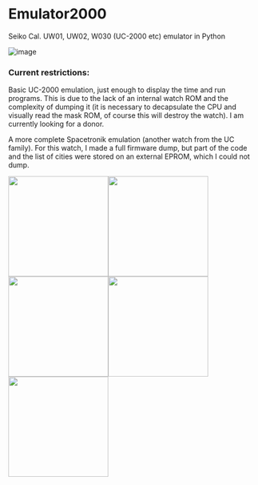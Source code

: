 # Emulator2000
Seiko Cal. UW01, UW02, W030 (UC-2000 etc) emulator in Python

![image](https://user-images.githubusercontent.com/31337838/213396640-1a855514-b922-4f45-bfe8-7b6bddc4482a.png)

### Current restrictions:
Basic UC-2000 emulation, just enough to display the time and run programs. This is due to the lack of an internal watch ROM and the complexity of dumping it (it is necessary to decapsulate the CPU and visually read the mask ROM, of course this will destroy the watch). I am currently looking for a donor.

A more complete Spacetronik emulation (another watch from the UC family). For this watch, I made a full firmware dump, but part of the code and the list of cities were stored on an external EPROM, which I could not dump.

<img src="https://user-images.githubusercontent.com/31337838/213409176-c8c95364-bccd-48a5-9c0f-058f33c036f3.png" width="200"><img src="https://user-images.githubusercontent.com/31337838/213412492-2dfcd1e5-13b5-4cc5-99bd-3d0f0f22d3d8.png" width="200"><img src="https://user-images.githubusercontent.com/31337838/213409460-6c8d3977-a5d1-44f2-905c-1cffea8b2701.png" width="200"><img src="https://user-images.githubusercontent.com/31337838/213409700-96d863c3-bc84-42d9-8036-40b51c004b31.png" width="200"><img src="https://user-images.githubusercontent.com/31337838/213409854-bd1db373-3a2b-4a14-9bd5-177b77d32557.png" width="200">

